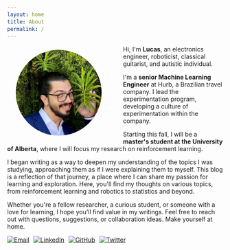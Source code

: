 ```yaml
---
layout: home
title: About
permalink: /
---
```


<img src="./assets/gitbook/images/profile.jpeg" alt="Lucas" style="float: left; margin: 10px 50px 20px 20px; border-radius: 50%; width: 200px; height: auto; object-fit: cover;">

Hi, I'm **Lucas**, an electronics engineer, roboticist, classical guitarist, and autistic individual.

I'm a **senior Machine Learning Engineer** at Hurb, a Brazilian travel company. I lead the experimentation program, developing a culture of experimentation within the company. 

Starting this fall, I will be a **master's student at the University of Alberta**, where I will focus my research on reinforcement learning.

I began writing as a way to deepen my understanding of the topics I was studying, approaching them as if I were explaining them to myself. This blog is a reflection of that journey, a place where I can share my passion for learning and exploration. Here, you'll find my thoughts on various topics, from reinforcement learning and robotics to statistics and beyond.

Whether you're a fellow researcher, a curious student, or someone with a love for learning, I hope you'll find value in my writings. Feel free to reach out with questions, suggestions, or collaboration ideas. Make yourself at home.



<div style="display: flex; gap: 10px;">
    <a href="mailto:lucas@lucas-cruz.com">
        <img src="https://img.icons8.com/ios-filled/50/apple-mail.png" alt="Email" width="30" height="30"/>
    </a>
    <a href="https://linkedin.com/in/lucasdearaujocruz" target="_blank">
        <img src="https://img.icons8.com/ios-filled/50/000000/linkedin.png" alt="LinkedIn" width="30" height="30"/>
    </a>
    <a href="https://github.com/cruz-lucas" target="_blank">
        <img src="https://img.icons8.com/ios-filled/50/000000/github.png" alt="GitHub" width="30" height="30"/>
    </a>
    <a href="https://twitter.com/_Lucas_Cruz" target="_blank">
        <img src="https://img.icons8.com/ios-filled/50/000000/twitter.png" alt="Twitter" width="30" height="30"/>
    </a>
</div>